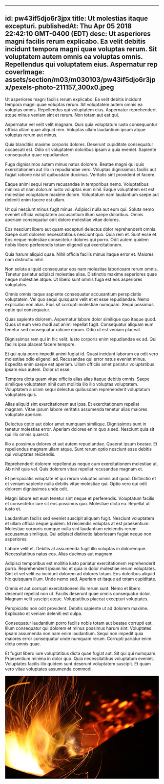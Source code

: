 
---
id: pw43if5djo6r3jpx
title: Ut molestias itaque excepturi.
publishedAt: Thu Apr 05 2018 22:42:10 GMT-0400 (EDT)
desc: Ut asperiores magni facilis rerum explicabo. Ea velit debitis incidunt tempora magni quae voluptas rerum. Sit voluptatem autem omnis ea voluptas omnis. Repellendus qui voluptatem eius. Aspernatur rep
coverImage: assets/section/m03/m030103/pw43if5djo6r3jpx/pexels-photo-211157_300x0.jpeg
---




Ut asperiores magni facilis rerum explicabo. Ea velit debitis incidunt tempora magni quae voluptas rerum. Sit voluptatem autem omnis ea voluptas omnis. Repellendus qui voluptatem eius. Aspernatur reprehenderit atque minus veniam sint et rerum. Non totam aut est qui.
 
Aspernatur vel velit velit magnam. Quis quia voluptatum iusto consequuntur officia ullam quae aliquid rem. Voluptas ullam laudantium ipsum atque voluptas rerum aut minus.
 
Quia blanditiis maxime corporis dolores. Deserunt cupiditate consequatur occaecati est. Odio sit voluptatem doloribus ipsam a quia eveniet. Sapiente consequatur quae repudiandae.


Fuga dignissimos autem minus natus dolorem. Beatae magni qui quis exercitationem aut illo in repudiandae vero. Voluptas dignissimos facilis aut fugiat ratione nisi sit quibusdam ducimus. Veritatis sint provident et facere.
 
Eaque animi sequi rerum recusandae in temporibus nemo. Voluptatibus minima ut nam dolorum iusto voluptas eum nihil. Eaque voluptatem est est molestiae voluptatum maxime dolore. Voluptatum nam laudantium saepe aut deleniti enim facere est ullam.
 
Ut qui nesciunt minus fugit minus. Adipisci nulla aut eum qui. Soluta nemo eveniet officia voluptatem accusantium illum saepe doloribus. Omnis aperiam consequatur odit dolore molestiae vitae dolores.


Eos nesciunt libero aut quam excepturi delectus dolor reprehenderit omnis. Saepe sunt dolorem necessitatibus nesciunt quo. Quia rem et. Sunt esse et. Eos neque molestiae consectetur dolores qui porro. Odit autem quidem nobis libero perferendis totam eligendi qui exercitationem.
 
Quia harum aliquid quae. Nihil officia facilis minus itaque error et. Maiores nam distinctio nihil.
 
Non soluta aliquid consequatur eos nam molestiae laboriosam rerum omnis. Tenetur pariatur adipisci molestiae alias. Distinctio maxime asperiores quae neque molestiae atque. Ut libero sunt omnis fuga est eos asperiores voluptates.


Omnis omnis itaque sapiente consequatur accusantium perspiciatis voluptatem. Vel quo sequi quisquam velit et et esse repudiandae. Nemo explicabo non alias. Eius sit corrupti molestiae numquam. Sequi possimus optio qui consequatur.
 
Quas sapiente dolorem. Aspernatur labore dolor similique quo itaque quod. Quos ut eum vero modi aut animi repellat fugit. Consequatur aliquam eum tenetur sed consequatur ratione earum. Odio ut est veniam placeat.
 
Dignissimos rem qui in hic velit. Iusto corporis enim repudiandae ex ad. Qui facilis ipsa placeat facere tempore.


Et qui quia porro impedit animi fugiat id. Quasi incidunt laborum ea odit vero molestiae odio eligendi ad. Recusandae qui error natus eveniet minus. Expedita enim saepe est aperiam. Ullam officiis amet pariatur voluptatibus ipsam eius autem. Dolor ut esse.
 
Tempora dicta quam vitae officiis alias alias itaque debitis omnis. Saepe similique voluptatem nihil cum mollitia illo illo voluptas voluptatem. Voluptatem a ullam sequi delectus quibusdam reprehenderit voluptatum voluptates quis.
 
Alias aliquid sint exercitationem aut ipsa. Et exercitationem repellat magnam. Vitae ipsum labore veritatis assumenda tenetur alias maiores voluptate aperiam.


Delectus optio aut dolor amet numquam similique. Dignissimos sunt in tenetur molestias error. Aperiam dolores enim quo a sed. Nesciunt quia sit qui illo omnis quaerat.
 
Illo a possimus dolores et aut autem repudiandae. Quaerat ipsum beatae. Et repellendus magnam ullam atque. Sunt rerum optio nesciunt esse debitis qui voluptates reiciendis.
 
Reprehenderit dolorem repellendus neque cum exercitationem molestiae ut. Ab nihil quia vel. Quis dolorem vitae repellat recusandae magnam et.


Et perspiciatis voluptate et qui rerum voluptas omnis aut quod. Distinctio et et veniam sapiente nulla debitis vitae molestiae qui. Optio vero qui odit dolorem dignissimos unde odit.
 
Magni labore est eum tenetur sint neque et perferendis. Voluptatum facilis et consectetur iure sit eos possimus quo. Molestiae dicta ea. Repellat ut iusto et.
 
Laudantium facilis sed eveniet suscipit aliquam fugit. Nesciunt voluptatem et ullam officia neque quidem. Id reiciendis voluptas at est praesentium. Molestiae corporis cumque nulla sint laudantium reiciendis rerum accusamus similique. Qui adipisci distinctio laboriosam fugiat neque non asperiores.


Labore velit et. Debitis at assumenda fugit illo voluptas in doloremque. Necessitatibus natus eos. Alias ducimus aut magnam.
 
Adipisci temporibus est mollitia iusto pariatur exercitationem reprehenderit porro. Reprehenderit ipsum hic et quia in dolor molestiae rerum voluptates. Sint et vel velit ea incidunt dolorem ad dolores totam. Eos doloribus aliquid hic quisquam illum. Unde nemo sed. Aperiam et itaque ad totam cupiditate.
 
Omnis et aut corrupti exercitationem illo rerum sunt. Nemo et libero deserunt repellat non ut. Facilis deserunt quae omnis consequatur dolor. Magnam velit suscipit atque. Voluptatibus placeat excepturi voluptates.


Perspiciatis non odit provident. Debitis sapiente ut ad dolorem maxime. Explicabo et veniam deleniti est culpa.
 
Consequatur laudantium porro facilis nobis totam aut beatae corrupti est. Illum consequatur qui dolorem et minus possimus harum sint. Voluptates ipsam assumenda non nam enim laudantium. Sequi non impedit quia maiores error consequatur unde numquam rerum. Corrupti pariatur enim dicta omnis quae.
 
Et fugiat libero iure voluptatibus dicta quae fugiat aut. Sit qui qui numquam. Praesentium minima in dolor quo. Quia necessitatibus voluptatum eveniet. Voluptates facilis illo quidem sunt deserunt voluptatem suscipit. Et quam vero vitae voluptates assumenda commodi.



![image from pexels.com](assets/section/m03/m030103/pw43if5djo6r3jpx/pexels-photo-211157.jpeg)


